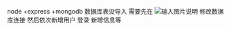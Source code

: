 node +express +mongodb  数据库表没导入 需要先在 ![输入图片说明](https://images.gitee.com/uploads/images/2019/0816/180526_c558292b_2045611.png "屏幕截图.png") 修改数据库连接
然后依次新增用户 登录 新增信息等